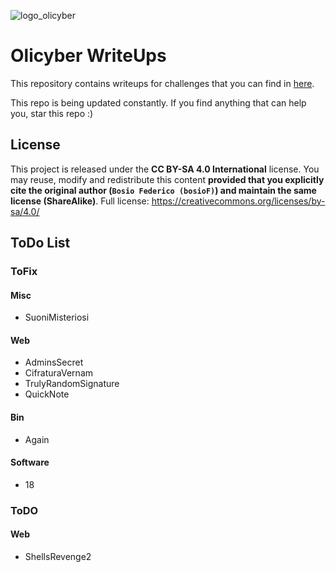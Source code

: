 ![logo_olicyber](https://olicyber.it/assets/loghi/logo-olicyber.svg)

# Olicyber WriteUps

This repository contains writeups for challenges that you can find in [here](https://training.olicyber.it/).

This repo is being updated constantly.
If you find anything that can help you, star this repo :)

## License
This project is released under the **CC BY-SA 4.0 International** license.
You may reuse, modify and redistribute this content **provided that you explicitly cite the original author (`Bosio Federico (bosioF)`) and maintain the same license (ShareAlike)**.
Full license: https://creativecommons.org/licenses/by-sa/4.0/

## ToDo List

### ToFix
#### Misc
- SuoniMisteriosi

#### Web
- AdminsSecret
- CifraturaVernam
- TrulyRandomSignature
- QuickNote

#### Bin
- Again

#### Software
- 18

### ToDO
#### Web
- ShellsRevenge2
